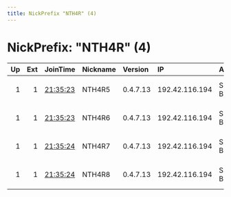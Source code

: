 ```yaml
---
title: NickPrefix "NTH4R" (4)
---
```


# NickPrefix: "NTH4R" (4)

|   Up |   Ext | JoinTime                                                                                              | Nickname   | Version   | IP             | AS        | CC   |   ORp |   Dirp | OS   | Contact                            |   eFamMembers |
|-----:|------:|:------------------------------------------------------------------------------------------------------|:-----------|:----------|:---------------|:----------|:-----|------:|-------:|:-----|:-----------------------------------|--------------:|
|    1 |     1 | [21:35:23](https://nusenu.github.io/OrNetStats/w/relay/5557C902BEC56826CFF3572423684BEE501970C9.html) | NTH4R5     | 0.4.7.13  | 192.42.116.194 | SURF B.V. | nl   |  9004 |      0 | BSD  | email:mail nothingtohide.nl url:no |           290 |
|    1 |     1 | [21:35:23](https://nusenu.github.io/OrNetStats/w/relay/62823CA61A9C528297E205DE85E33A0CA7C10687.html) | NTH4R6     | 0.4.7.13  | 192.42.116.194 | SURF B.V. | nl   |  9005 |      0 | BSD  | email:mail nothingtohide.nl url:no |           290 |
|    1 |     1 | [21:35:24](https://nusenu.github.io/OrNetStats/w/relay/5FB6194A0F679008D1C1C2D35A800651B03522A9.html) | NTH4R7     | 0.4.7.13  | 192.42.116.194 | SURF B.V. | nl   |  9006 |      0 | BSD  | email:mail nothingtohide.nl url:no |           290 |
|    1 |     1 | [21:35:24](https://nusenu.github.io/OrNetStats/w/relay/5AE330C85957952B1D4A742AFC1D0FD0107B6165.html) | NTH4R8     | 0.4.7.13  | 192.42.116.194 | SURF B.V. | nl   |  9007 |      0 | BSD  | email:mail nothingtohide.nl url:no |           290 |
